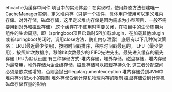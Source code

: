 ehcache为缓存中间件
项目中的实现体会：在实现时，使用静态方法创建唯一CacheManager实例，定义堆内存（只是一个插件，具体用户使用可以定义堆内存储。对外存储，磁盘存储，这里定义堆内存储是因为需求为小型项目，一般不需要用到对外和磁盘存储）,这个缓存在不使用时需要关闭，在项目中的生命周期为组件的生命周期，即（springboot项目启动时SPI加载plugin，在加载其他plugin或者springboot关闭时，调用close方法，防止内存泄露）
底层有以下几种淘汰策略：
LRU(最近最少使用)，按照时间戳排序，移除时间戳最远的，
LFU（最少使用），按照hit次数排序，移除hit次数最少的
FIFO先进先出，最先进入缓存的最先存储
LRU为默认设置
有三种存储方式-堆内存储，堆外存储，磁盘存储，堆内存储为最常用，堆外存储为企业级存储，磁盘存储可以把缓存持久化
这三者分配空间必须是依次递增的，否则会抛出illegalargumentexception
堆内存储受到JVM中堆内存分配大小的限制
堆外存储受到计算机物理内存的限制
磁盘存储受到计算机磁盘存储容量的影响
